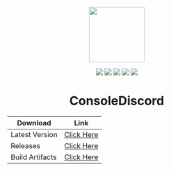<p align="center">
<img src="https://i.imgur.com/uQR1lUh.png" width="128" height="128"/>
</p>
<p align="center">
<a href="https://github.com/Niix-Dan/ConsoleDiscord/releases/latest"><img src="https://img.shields.io/github/release/Niix-Dan/ConsoleDiscord.svg"></a>
<a href="https://github.com/Niix-Dan/ConsoleDiscord/releases/latest"><img src="https://img.shields.io/github/downloads/Niix-Dan/ConsoleDiscord/total.svg"></a>
<img src="https://img.shields.io/github/languages/code-size/Niix-Dan/ConsoleDiscord.svg"></a>
<a href="https://github.com/Niix-Dan/ConsoleDiscord/graphs/contributors"><img src="https://img.shields.io/github/contributors/Niix-Dan/ConsoleDiscord.svg"></a>
<a href="https://github.com/Niix-Dan/ConsoleDiscord/stargazers"><img src="https://img.shields.io/github/stars/Niix-Dan/ConsoleDiscord.svg?label=Stars&logo=github"></a>
</p>

<div align="center">

# ConsoleDiscord
| Download | Link |
| ------------- | ------------- |
| Latest Version | [Click Here](https://github.com/Niix-Dan/ConsoleDiscord/releases/latest/download/ConsoleDiscord.jar) |
| Releases | [Click Here](https://github.com/Niix-Dan/ConsoleDiscord/releases) |
| Build Artifacts | [Click Here](https://github.com/Niix-Dan/ConsoleDiscord/actions/workflows/maven-build.yml) |

</div>
